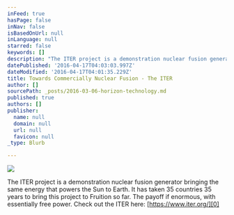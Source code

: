 ```yaml
---
inFeed: true
hasPage: false
inNav: false
isBasedOnUrl: null
inLanguage: null
starred: false
keywords: []
description: "The ITER project is a demonstration nuclear fusion generator bringing the same energy that powers the Sun to Earth. \_It has taken 35 countries 35 years to bring this project to Fruition so far. \_The payoff if enormous, with essentially free power. \_Check out the ITER here:"
datePublished: '2016-04-17T04:03:03.997Z'
dateModified: '2016-04-17T04:01:35.229Z'
title: Towards Commercially Nuclear Fusion - The ITER
author: []
sourcePath: _posts/2016-03-06-horizon-technology.md
published: true
authors: []
publisher:
  name: null
  domain: null
  url: null
  favicon: null
_type: Blurb

---
```

![](https://the-grid-user-content.s3-us-west-2.amazonaws.com/1e50fa88-07fa-49d7-a332-64d834183869.jpg)

The ITER project is a demonstration nuclear fusion generator bringing the same energy that powers the Sun to Earth.  It has taken 35 countries 35 years to bring this project to Fruition so far.  The payoff if enormous, with essentially free power.  Check out the ITER here: [https://www.iter.org/][0]

[0]: https://www.iter.org/